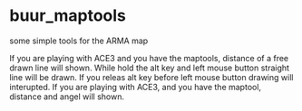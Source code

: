 # buur_maptools
some simple tools for the ARMA map

If you are playing with ACE3 and you have the maptools, distance of a free drawn line will shown.
While hold the alt key and left mouse button straight line will be drawn.
If you releas alt key before left mouse button drawing will interupted. 
If you are playing with ACE3, and you have the maptool, distance and  angel will shown.
